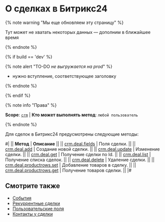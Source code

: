# О сделках в Битрикс24

{% note warning "Мы еще обновляем эту страницу" %}

Тут может не хватать некоторых данных — дополним в ближайшее время

{% endnote %}

{% if build == 'dev' %}

{% note alert "TO-DO _не выгружается на prod_" %}

- нужно вступление, соответствующее заголовку

{% endnote %}

{% endif %}

{% note info "Права" %}

**Scope**: [`crm`](../../scopes/permissions.md) | **Кто может выполнять метод**: `любой пользователь`

{% endnote %}

Для сделок в Битрикс24 предусмотрены следующие методы:

#|
|| **Метод** | **Описание** ||
|| [crm.deal.fields](./crm-deal-fields.md) | Поля сделки. ||
|| [crm.deal.add](./crm-deal-add.md) | Создание новой сделки. ||
|| [crm.deal.update](./crm-deal-update.md) | Изменение сделки. ||
|| [crm.deal.get](./crm-deal-get.md) | Получение сделки по Id. ||
|| [crm.deal.list](./crm-deal-list.md) | Получение списка сделок. ||
|| [crm.deal.delete](./crm-deal-delete.md) | Удаление сделки. ||
|| [crm.deal.productrows.set](./crm-deal-productrows-set.md) | Добавление товаров в сделку. ||
|| [crm.deal.productrows.get](./crm-deal-get.md) | Получение товаров сделки. ||
|#

## Смотрите также

- [События](./events/index.md)
- [Рекуррентные сделки](./recurring-deals/index.md)
- [Пользовательские поля](./user-defined-fields/index.md)
- [Контакты у сделки](./contacts/index.md)
